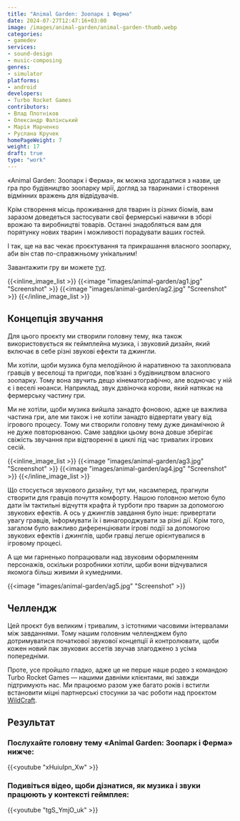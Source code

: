 ```yaml
---
title: "Animal Garden: Зоопарк і Ферма"
date: 2024-07-27T12:47:16+03:00
image: /images/animal-garden/animal-garden-thumb.webp
categories:
- gamedev
services:
- sound-design
- music-composing
genres:
- simulator
platforms:
- android
developers:
- Turbo Rocket Games
contributors:
- Влад Плотніков
- Олександр Фалінський
- Марія Марченко
- Руслана Кручек
homePageWeight: 7
weight: 17
draft: true
type: "work"
---
```


«Animal Garden: Зоопарк і Ферма», як можна здогадатися з назви, це гра про будівництво зоопарку мрії, догляд за тваринами і створення відмінних вражень для відвідувачів.

Крім створення місць проживання для тварин із різних біомів, вам заразом доведеться застосувати свої фермерські навички в зборі врожаю та виробництві товарів. Останні знадобляться вам для порятунку нових тварин і можливості порадувати ваших гостей.

І так, ще на вас чекає проєктування та прикрашання власного зоопарку, аби він став по-справжньому унікальним!

Завантажити гру ви можете [тут](/).

{{<inline_image_list >}}
{{<image "images/animal-garden/ag1.jpg" "Screenshot"  >}}
{{<image "images/animal-garden/ag2.jpg" "Screenshot"  >}}
{{</inline_image_list >}}

## Концепція звучання

Для цього проєкту ми створили головну тему, яка також використовується як геймплейна музика, і звуковий дизайн, який включає в себе різні звукові ефекти та джингли.

Ми хотіли, щоби музика була мелодійною й наративною та захоплювала гравців у веселощі та пригоди, пов’язані з будівництвом власного зоопарку. Тому вона звучить дещо кінематографічно, але водночас у ній є і веселі нюанси. Наприклад, звук дзвіночка корови, який натякає на фермерську частину гри.

Ми не хотіли, щоби музика вийшла занадто фоновою, адже це важлива частина гри, але ми також і не хотіли занадто відвертати увагу від ігрового процесу. Тому ми створили головну тему дуже динамічною й не дуже повторюваною. Саме завдяки цьому вона довше зберігає свіжість звучання при відтворенні в циклі під час тривалих ігрових сесій.

{{<inline_image_list >}}
{{<image "images/animal-garden/ag3.jpg" "Screenshot"  >}}
{{<image "images/animal-garden/ag4.jpg" "Screenshot"  >}}
{{</inline_image_list >}}

Що стосується звукового дизайну, тут ми, насамперед, прагнули створити для гравців почуття комфорту. Нашою головною метою було дати їм тактильні відчуття крафта й турботи про тварин за допомогою звукових ефектів. А ось у джинглів завдання було інше: привертати увагу гравців, інформувати їх і винагороджувати за різні дії. Крім того, загалом було важливо диференціювати ігрові події за допомогою звукових ефектів і джинглів, щоби гравці легше орієнтувалися в ігровому процесі.

А ще ми гарненько попрацювали над звуковим оформленням персонажів, оскільки розробники хотіли, щоби вони відчувалися якомога більш живими й кумедними.

{{<image "images/animal-garden/ag5.jpg" "Screenshot"  >}}

## Челлендж

Цей проєкт був великим і тривалим, з істотними часовими інтервалами між завданнями. Тому нашим головним челленджем було дотримуватися початкової звукової концепції й контролювати, щоби кожен новий пак звукових ассетів звучав злагоджено з усіма попередніми.

Проте, усе пройшло гладко, адже це не перше наше родео з командою Turbo Rocket Games — нашими давніми клієнтами, які завжди підтримують нас. Ми працюємо разом уже багато років і встигли встановити міцні партнерські стосунки за час роботи над проєктом [WildCraft](works/wildcraft).

## Результат

### Послухайте головну тему «Animal Garden: Зоопарк і Ферма» нижче:

{{<youtube "xHuiuIpn_Xw" >}}

### Подивіться відео, щоби дізнатися, як музика і звуки працюють у контексті геймплея:

{{<youtube "tgS_YmjO_uk" >}}